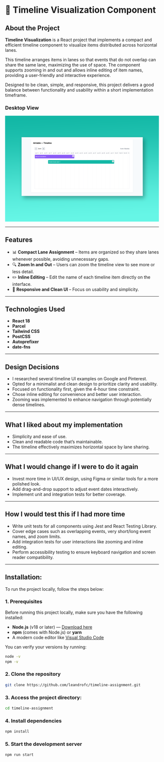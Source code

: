 # 📅 Timeline Visualization Component

## About the Project

**Timeline Visualization** is a React project that implements a compact and efficient timeline component to visualize items distributed across horizontal lanes.

This timeline arranges items in lanes so that events that do not overlap can share the same lane, maximizing the use of space. The component supports zooming in and out and allows inline editing of item names, providing a user-friendly and interactive experience.

Designed to be clean, simple, and responsive, this project delivers a good balance between functionality and usability within a short implementation timeframe.

### Desktop View

![Desktop mockup](./readme-assets/mockup-page.png)

---

## Features

- 📊 **Compact Lane Assignment** – Items are organized so they share lanes whenever possible, avoiding unnecessary gaps.
- 🔍 **Zoom In and Out** – Users can zoom the timeline view to see more or less detail.
- ✏️ **Inline Editing** – Edit the name of each timeline item directly on the interface.
- 🎨 **Responsive and Clean UI** – Focus on usability and simplicity.

---

## Technologies Used

- **React 18**
- **Parcel**
- **Tailwind CSS**
- **PostCSS**
- **Autoprefixer**
- **date-fns**

---

## Design Decisions

- I researched several timeline UI examples on Google and Pinterest.
- Opted for a minimalist and clean design to prioritize clarity and usability.
- Focused on functionality first, given the 4-hour time constraint.
- Chose inline editing for convenience and better user interaction.
- Zooming was implemented to enhance navigation through potentially dense timelines.

---

## What I liked about my implementation

- Simplicity and ease of use.
- Clean and readable code that’s maintainable.
- The timeline effectively maximizes horizontal space by lane sharing.

---

## What I would change if I were to do it again

- Invest more time in UI/UX design, using Figma or similar tools for a more polished look.
- Add drag-and-drop support to adjust event dates interactively.
- Implement unit and integration tests for better coverage.

---

## How I would test this if I had more time

- Write unit tests for all components using Jest and React Testing Library.
- Cover edge cases such as overlapping events, very short/long event names, and zoom limits.
- Add integration tests for user interactions like zooming and inline editing.
- Perform accessibility testing to ensure keyboard navigation and screen reader compatibility.

---

## Installation:

To run the project locally, follow the steps below:

### 1. Prerequisites

Before running this project locally, make sure you have the following installed:

- **Node.js** (v18 or later) — [Download here](https://nodejs.org/)
- **npm** (comes with Node.js) or **yarn**
- A modern code editor like [Visual Studio Code](https://code.visualstudio.com/)

You can verify your versions by running:

```bash
node -v
npm -v
```


### 2. Clone the repository

```bash
git clone https://github.com/leandrofc/timeline-assignment.git
```

### 3. Access the project directory:

```sh
cd timeline-assignment
```

### 4. Install dependencies

```bash
npm install
```

### 5. Start the development server

```bash
npm run start
```